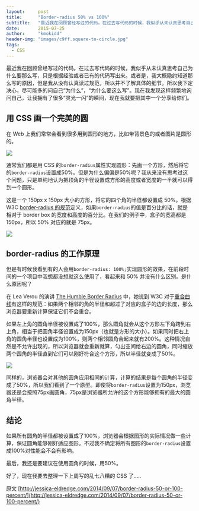 ```yaml
---
layout:     post
title:      "Border-radius 50% vs 100%"
subtitle:   "最近我在回顾曾经写过的代码。在过去写代码的时候，我似乎从未认真思考自己为什么要那么写，只是根据经验或者已有的代码写出来"
date:       2015-07-25
author:     "kmokidd"
header-img: "images/c9ff.square-to-circle.jpg"
tags:
  - CSS
---
```


最近我在回顾曾经写过的代码。在过去写代码的时候，我似乎从未认真思考自己为什么要那么写，只是根据经验或者已有的代码写出来。或者是，我大概隐约知道那么写的原因，但是我从没有认真读过规范，所以并不了解具体的细节。所以我下定决心，尽可能多的问自己“为什么”，“为什么要这么写”。现在我发现这样频繁地询问自己，让我拥有了很多“灵光一闪”的瞬间，现在我就要把其中一个分享给你们。

## 用 CSS 画一个完美的圆

在 Web 上我们常常会看到很多用到圆形的地方，比如带背景色的或者图片是圆形的。

![](http://jessica-eldredge.com/img/assets/2014-09-07/023b.examples.jpg)


通常我们都是用 CSS 的``` border-radius ```属性实现圆形：先画一个方形，然后将它的``` border-radius ```设置成50%。但是为什么偏偏是50%呢？我从来没有思考过这个问题，只是单纯地认为把顶角的半径设置成方形的高度或者宽度的一半就可以得到一个圆形。


这是一个 150px x 150px 大小的方形，将它的四个角的半径都设置成 50%。根据 W3C [border-radius 的规范](http://www.w3.org/TR/2010/WD-css3-background-20100612/#the-border-radius)定义，如果``` border-radius ```的值是百分比的话，就是相对于 border box 的宽度和高度的百分比。在我们的例子中，盒子的宽高都是 150px，所以 50% 对应的就是 75px。

![](http://jessica-eldredge.com/img/assets/2014-09-07/c9ff.square-to-circle.jpg)

## border-radius 的工作原理

但是有时候我看到有的人会用``` border-radius: 100%; ```实现圆形的效果，在前段时间的一个项目中我想都没想就这么使用了，看起来和 50% 并没有什么区别。是什么原因呢？

在 Lea Verou 的演讲 [The Humble Border Radius](https://www.youtube.com/watch?v=JSaMl2OKjfQ) 中，她说到 W3C 对于[重合曲线](http://www.w3.org/TR/css3-background/#corner-overlap)有这样的规范：如果两个相邻的角的半径和超过了对应的盒子的边的长度，那么浏览器要重新计算保证它们不会重合。

如果左上角的圆角半径被设置成了100%，那么圆角就会从这个方形左下角跨到右上角，相当于把圆角半径设置成为150px（也就是方形的大小）。如果同时把右上角的圆角半径也设置成为100%，则两个相邻圆角合起来就有200%。这种情况自然是不允许出现的，所以浏览器就会重新就算，匀出空间给右边的圆角，同时缩放两个圆角的半径直到它们可以刚好符合这个方形，所以半径就变成了50%。

![](http://jessica-eldredge.com/img/assets/2014-09-07/d17b.square-to-circle-2.jpg)

同样的，浏览器会对其他的圆角应用相同的计算，计算的结果是每个圆角的半径变成了50%，所以我们看到了一个原型。即使将``` border-radius ```设置为150px，浏览器还是会按照75px画圆角，75px是浏览器所允许的这个方形能够拥有的最大的圆角半径。

## 结论

如果所有圆角的半径都被设置成了100%，浏览器会根据图形的实际情况做一些计算，保证圆角能够刚好适应图形。不过我不确定将所有图形的``` border-radius ```设置成100%对性能会不会有影响。

最后，我还是要建议在使用圆角的时候，用50%。

好了，现在我要去整理一下上周写的乱七八糟的 CSS 了.....

原文 [http://jessica-eldredge.com/2014/09/07/border-radius-50-or-100-percent/](http://jessica-eldredge.com/2014/09/07/border-radius-50-or-100-percent/)
